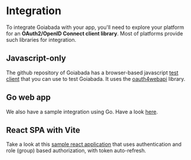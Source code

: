 # Integration

To integrate Goiabada with your app, you'll need to explore your platform for an **OAuth2/OpenID Connect client library**. Most of platforms provide such libraries for integration.

## Javascript-only

The github repository of Goiabada has a browser-based javascript [test client](https://github.com/leodip/goiabada/tree/main/test-integrations/js-only) that you can use to test Goiabada. It uses the [oauth4webapi](https://github.com/panva/oauth4webapi) library.

## Go web app

We also have a sample integration using Go. Have a look [here](https://github.com/leodip/goiabada/tree/main/test-integrations/go-webapp).

## React SPA with Vite

Take a look at this [sample react application](https://github.com/leodip/goiabada/tree/main/test-integrations/react-vite) that uses authentication and role (group) based authorization, with token auto-refresh.